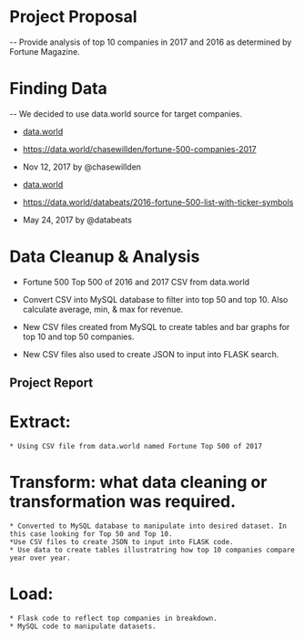 # Project Proposal

-- Provide analysis of top 10 companies in 2017 and 2016 as determined by Fortune Magazine. 

# Finding Data

-- We decided to use data.world source for target companies. 

* [data.world](https://data.world/)
* https://data.world/chasewillden/fortune-500-companies-2017
* Nov 12, 2017 by @chasewillden

* [data.world](https://data.world/)
* https://data.world/databeats/2016-fortune-500-list-with-ticker-symbols
* May 24, 2017 by @databeats


# Data Cleanup & Analysis

*  Fortune 500 Top 500 of 2016 and 2017 CSV from data.world

*  Convert CSV into MySQL database to filter into top 50 and top 10. Also calculate average, min, & max for revenue. 

*  New CSV files created from MySQL to create tables and bar graphs for top 10 and top 50 companies. 

* New CSV files also used to create JSON to input into FLASK search. 

## Project Report

# **E**xtract:
    * Using CSV file from data.world named Fortune Top 500 of 2017
    
# **T**ransform: what data cleaning or transformation was required.
    * Converted to MySQL database to manipulate into desired dataset. In this case looking for Top 50 and Top 10. 
    *Use CSV files to create JSON to input into FLASK code. 
    * Use data to create tables illustratring how top 10 companies compare year over year. 

# **L**oad: 
    * Flask code to reflect top companies in breakdown.
    * MySQL code to manipulate datasets. 



